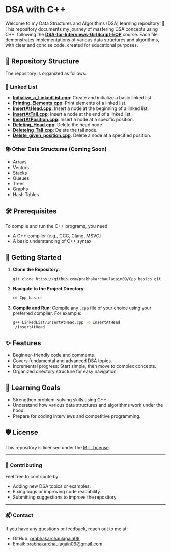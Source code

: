 # DSA with C++

Welcome to my Data Structures and Algorithms (DSA) learning repository! 🚀 This repository documents my journey of mastering DSA concepts using C++, following the **[DSA-for-Interviews-GirlScript-EOP](https://github.com/poojasabnani/DSA-for-Interviews-GirlScript-EOP)** course. Each file demonstrates implementations of various data structures and algorithms, with clear and concise code, created for educational purposes.

## 📂 Repository Structure

The repository is organized as follows:

### 🔗 Linked List
- **[Initialize_a_LinkedList.cpp](LinkedList/Initialize_a_LinkedList.cpp)**: Create and initialize a basic linked list.
- **[Printing_Elements.cpp](LinkedList/Printing_Elements.cpp)**: Print elements of a linked list.
- **[InsertAtHead.cpp](LinkedList/InsertAtHead.cpp)**: Insert a node at the beginning of a linked list.
- **[InsertAtTail.cpp](LinkedList/InsertAtTail.cpp)**: Insert a node at the end of a linked list.
- **[InsertAtPosition.cpp](LinkedList/InsertAtPosition.cpp)**: Insert a node at a specific position.
- **[Deleting_Head.cpp](LinkedList/Deleting_Head.cpp)**: Delete the head node.
- **[Deleteing_Tail.cpp](LinkedList/Deleteing_Tail.cpp)**: Delete the tail node.
- **[Delete_given_position.cpp](LinkedList/Delete_given_position.cpp)**: Delete a node at a specified position.

### 📚 Other Data Structures (Coming Soon)
- Arrays
- Vectors
- Stacks
- Queues
- Trees
- Graphs
- Hash Tables

## 🛠️ Prerequisites

To compile and run the C++ programs, you need:

- A C++ compiler (e.g., GCC, Clang, MSVC)
- A basic understanding of C++ syntax

## 🚀 Getting Started

1. **Clone the Repository**:
   ```bash
   git clone https://github.com/prabhakarchaulagain09/Cpp_basics.git
   ```
2. **Navigate to the Project Directory**:
   ```bash
   cd Cpp_basics
   ```
3. **Compile and Run**:
   Compile any `.cpp` file of your choice using your preferred compiler. For example:
   ```bash
   g++ LinkedList/InsertAtHead.cpp -o InsertAtHead
   ./InsertAtHead
   ```

## ✨ Features

- Beginner-friendly code and comments.
- Covers fundamental and advanced DSA topics.
- Incremental progress: Start simple, then move to complex concepts.
- Organized directory structure for easy navigation.

## 📖 Learning Goals

- Strengthen problem-solving skills using C++.
- Understand how various data structures and algorithms work under the hood.
- Prepare for coding interviews and competitive programming.

## 🛡️ License

This repository is licensed under the [MIT License](LICENSE).

---

### 🌟 Contributing

Feel free to contribute by:
- Adding new DSA topics or examples.
- Fixing bugs or improving code readability.
- Submitting suggestions to improve the repository.

---

### 📬 Contact

If you have any questions or feedback, reach out to me at:

- GitHub: [prabhakarchaulagain09](https://github.com/prabhakarchaulagain09)
- Email: [prabhakarchaulagain09@gmail.com](prabhakarchaulagain09@gmail.com)
